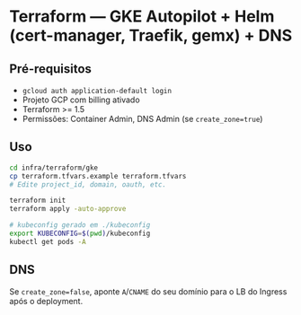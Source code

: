 # Terraform — GKE Autopilot + Helm (cert-manager, Traefik, gemx) + DNS

## Pré-requisitos
- `gcloud auth application-default login`
- Projeto GCP com billing ativado
- Terraform >= 1.5
- Permissões: Container Admin, DNS Admin (se `create_zone=true`)

## Uso
```bash
cd infra/terraform/gke
cp terraform.tfvars.example terraform.tfvars
# Edite project_id, domain, oauth, etc.

terraform init
terraform apply -auto-approve

# kubeconfig gerado em ./kubeconfig
export KUBECONFIG=$(pwd)/kubeconfig
kubectl get pods -A
```

## DNS
Se `create_zone=false`, aponte `A`/`CNAME` do seu domínio para o LB do Ingress após o deployment.

